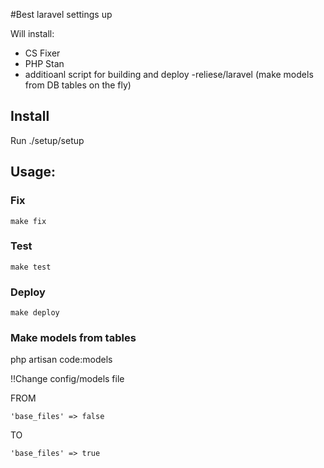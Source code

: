 #Best laravel settings up

Will install:

- CS Fixer
- PHP Stan
- additioanl script for building and deploy
-reliese/laravel (make models from DB tables on the fly)

## Install
Run ./setup/setup

## Usage:

### Fix
```
make fix
```

### Test
```
make test
```


### Deploy
```
make deploy
```


### Make models from tables
php artisan code:models


!!Change config/models file

FROM
```
'base_files' => false
```

TO
```
'base_files' => true
```
